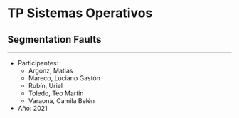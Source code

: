 # TP Sistemas Operativos

## Segmentation Faults

---

- Participantes:
  - Argonz, Matias
  - Mareco, Luciano Gastón
  - Rubín, Uriel
  - Toledo, Teo Martin
  - Varaona, Camila Belén
- Año: 2021
